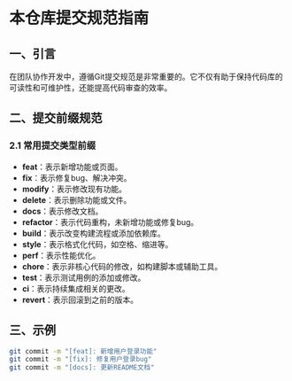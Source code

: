 # 本仓库提交规范指南
 
## 一、引言
 
在团队协作开发中，遵循Git提交规范是非常重要的。它不仅有助于保持代码库的可读性和可维护性，还能提高代码审查的效率。
 
## 二、提交前缀规范
 
### 2.1 常用提交类型前缀
 
- **feat**：表示新增功能或页面。
- **fix**：表示修复bug、解决冲突。
- **modify**：表示修改现有功能。
- **delete**：表示删除功能或文件。
- **docs**：表示修改文档。
- **refactor**：表示代码重构，未新增功能或修复bug。
- **build**：表示改变构建流程或添加依赖库。
- **style**：表示格式化代码，如空格、缩进等。
- **perf**：表示性能优化。
- **chore**：表示非核心代码的修改，如构建脚本或辅助工具。
- **test**：表示测试用例的添加或修改。
- **ci**：表示持续集成相关的更改。
- **revert**：表示回滚到之前的版本。

## 三、示例

```sh
git commit -m "[feat]: 新增用户登录功能"
git commit -m "[fix]: 修复用户登录bug"
git commit -m "[docs]: 更新README文档"
```

